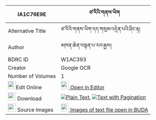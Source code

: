 |IA1C76E9E|ཙ་རིའི་གནས་ཡིག 
| --- | --- 
|Alternative Title |ཙ་རིའི་གནས་ཡིག་དད་གསུམ་འདྲེན་པའི་ཤིང་རྟ།
|Author| མཁན་ཆེན་བསྟན་པ་རབ་རྒྱས།
|BDRC ID | W1AC393
|Creator | Google OCR
|Number of Volumes| 1
|<img width="25" src="https://img.icons8.com/color/25/000000/edit-property.png">Edit Online| [<img width="25" src="https://avatars.githubusercontent.com/u/45091458?s=200&v=4"> Open in Editor](http://editor.openpecha.org/IA1C76E9E)
|<img width="25" src="https://img.icons8.com/fluent/48/000000/download-2.png"/>  Download | [![](https://img.icons8.com/color/20/000000/txt.png)Plain Text](https://github.com/Openpecha/IA1C76E9E/releases/download/v2/tsari_i_neyik_plain_IA1C76E9E.zip), [![](https://img.icons8.com/color/20/000000/txt.png)Text with Pagination](https://github.com/Openpecha/IA1C76E9E/releases/download/v2/tsari_i_neyik_pages_IA1C76E9E.zip)
|<img width="25" src="https://img.icons8.com/plasticine/100/000000/pictures-folder.png"/>  Source Images | [<img width="25" src="https://library.bdrc.io/icons/BUDA-small.svg"> Images of text file open in BUDA](https://library.bdrc.io/show/bdr:W1AC393)